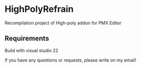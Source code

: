 # HighPolyRefrain
Recompilation project of High-poly addon for PMX Editor

## Requirements
Build with visual studio 22

If you have any questions or requests, please write on my email!